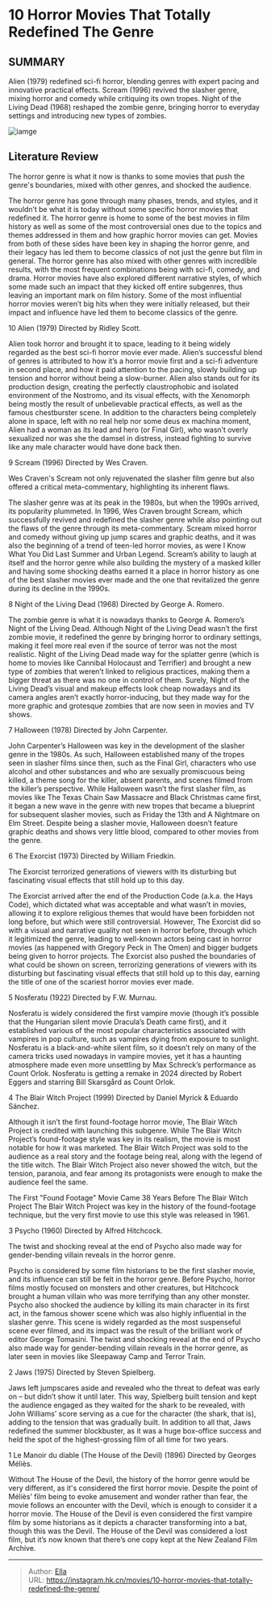 # 10 Horror Movies That Totally Redefined The Genre


## SUMMARY 


 Alien (1979) redefined sci-fi horror, blending genres with expert pacing and innovative practical effects. 
 Scream (1996) revived the slasher genre, mixing horror and comedy while critiquing its own tropes. 
 Night of the Living Dead (1968) reshaped the zombie genre, bringing horror to everyday settings and introducing new types of zombies. 

![iamge](https://static1.srcdn.com/wordpress/wp-content/uploads/2024/01/jaws-psycho-and-scream.jpg)

## Literature Review

The horror genre is what it now is thanks to some movies that push the genre&#39;s boundaries, mixed with other genres, and shocked the audience.




The horror genre has gone through many phases, trends, and styles, and it wouldn’t be what it is today without some specific horror movies that redefined it. The horror genre is home to some of the best movies in film history as well as some of the most controversial ones due to the topics and themes addressed in them and how graphic horror movies can get. Movies from both of these sides have been key in shaping the horror genre, and their legacy has led them to become classics of not just the genre but film in general.
The horror genre has also mixed with other genres with incredible results, with the most frequent combinations being with sci-fi, comedy, and drama. Horror movies have also explored different narrative styles, of which some made such an impact that they kicked off entire subgenres, thus leaving an important mark on film history. Some of the most influential horror movies weren’t big hits when they were initially released, but their impact and influence have led them to become classics of the genre.









 








 10  Alien (1979) 
Directed by Ridley Scott.


 







Alien took horror and brought it to space, leading to it being widely regarded as the best sci-fi horror movie ever made. Alien’s successful blend of genres is attributed to how it’s a horror movie first and a sci-fi adventure in second place, and how it paid attention to the pacing, slowly building up tension and horror without being a slow-burner. Alien also stands out for its production design, creating the perfectly claustrophobic and isolated environment of the Nostromo, and its visual effects, with the Xenomorph being mostly the result of unbelievable practical effects, as well as the famous chestburster scene.
In addition to the characters being completely alone in space, left with no real help nor some deus ex machina moment, Alien had a woman as its lead and hero (or Final Girl), who wasn’t overly sexualized nor was she the damsel in distress, instead fighting to survive like any male character would have done back then.





 9  Scream (1996) 
Directed by Wes Craven.
        

Wes Craven&#39;s Scream not only rejuvenated the slasher film genre but also offered a critical meta-commentary, highlighting its inherent flaws. 

The slasher genre was at its peak in the 1980s, but when the 1990s arrived, its popularity plummeted. In 1996, Wes Craven brought Scream, which successfully revived and redefined the slasher genre while also pointing out the flaws of the genre through its meta-commentary. Scream mixed horror and comedy without giving up jump scares and graphic deaths, and it was also the beginning of a trend of teen-led horror movies, as were I Know What You Did Last Summer and Urban Legend.
Scream’s ability to laugh at itself and the horror genre while also building the mystery of a masked killer and having some shocking deaths earned it a place in horror history as one of the best slasher movies ever made and the one that revitalized the genre during its decline in the 1990s.





 8  Night of the Living Dead (1968) 
Directed by George A. Romero.


 







The zombie genre is what it is nowadays thanks to George A. Romero’s Night of the Living Dead. Although Night of the Living Dead wasn’t the first zombie movie, it redefined the genre by bringing horror to ordinary settings, making it feel more real even if the source of terror was not the most realistic. Night of the Living Dead made way for the splatter genre (which is home to movies like Cannibal Holocaust and Terrifier) and brought a new type of zombies that weren’t linked to religious practices, making them a bigger threat as there was no one in control of them.
Surely, Night of the Living Dead’s visual and makeup effects look cheap nowadays and its camera angles aren’t exactly horror-inducing, but they made way for the more graphic and grotesque zombies that are now seen in movies and TV shows.





 7  Halloween (1978) 
Directed by John Carpenter.


 







John Carpenter’s Halloween was key in the development of the slasher genre in the 1980s. As such, Halloween established many of the tropes seen in slasher films since then, such as the Final Girl, characters who use alcohol and other substances and who are sexually promiscuous being killed, a theme song for the killer, absent parents, and scenes filmed from the killer’s perspective.
While Halloween wasn’t the first slasher film, as movies like The Texas Chain Saw Massacre and Black Christmas came first, it began a new wave in the genre with new tropes that became a blueprint for subsequent slasher movies, such as Friday the 13th and A Nightmare on Elm Street.
Despite being a slasher movie, Halloween doesn’t feature graphic deaths and shows very little blood, compared to other movies from the genre. 






 6  The Exorcist (1973) 
Directed by William Friedkin.


 







The Exorcist terrorized generations of viewers with its disturbing but fascinating visual effects that still hold up to this day. 

The Exorcist arrived after the end of the Production Code (a.k.a. the Hays Code), which dictated what was acceptable and what wasn’t in movies, allowing it to explore religious themes that would have been forbidden not long before, but which were still controversial. However, The Exorcist did so with a visual and narrative quality not seen in horror before, through which it legitimized the genre, leading to well-known actors being cast in horror movies (as happened with Gregory Peck in The Omen) and bigger budgets being given to horror projects.
The Exorcist also pushed the boundaries of what could be shown on screen, terrorizing generations of viewers with its disturbing but fascinating visual effects that still hold up to this day, earning the title of one of the scariest horror movies ever made.





 5  Nosferatu (1922) 
Directed by F.W. Murnau.
        

Nosferatu is widely considered the first vampire movie (though it’s possible that the Hungarian silent movie Dracula’s Death came first), and it established various of the most popular characteristics associated with vampires in pop culture, such as vampires dying from exposure to sunlight. Nosferatu is a black-and-white silent film, so it doesn’t rely on many of the camera tricks used nowadays in vampire movies, yet it has a haunting atmosphere made even more unsettling by Max Schreck’s performance as Count Orlok.
Nosferatu is getting a remake in 2024 directed by Robert Eggers and starring Bill Skarsgård as Count Orlok. 






 4  The Blair Witch Project (1999) 
Directed by Daniel Myrick &amp; Eduardo Sánchez.


 







Although it isn’t the first found-footage horror movie, The Blair Witch Project is credited with launching this subgenre. While The Blair Witch Project’s found-footage style was key in its realism, the movie is most notable for how it was marketed. The Blair Witch Project was sold to the audience as a real story and the footage being real, along with the legend of the title witch. The Blair Witch Project also never showed the witch, but the tension, paranoia, and fear among its protagonists were enough to make the audience feel the same.
 
 The First &#34;Found Footage&#34; Movie Came 38 Years Before The Blair Witch Project 
The Blair Witch Project was key in the history of the found-footage technique, but the very first movie to use this style was released in 1961.








 3  Psycho (1960) 
Directed by Alfred Hitchcock.


 







The twist and shocking reveal at the end of Psycho also made way for gender-bending villain reveals in the horror genre. 

Psycho is considered by some film historians to be the first slasher movie, and its influence can still be felt in the horror genre. Before Psycho, horror films mostly focused on monsters and other creatures, but Hitchcock brought a human villain who was more terrifying than any other monster. Psycho also shocked the audience by killing its main character in its first act, in the famous shower scene which was also highly influential in the slasher genre.
This scene is widely regarded as the most suspenseful scene ever filmed, and its impact was the result of the brilliant work of editor George Tomasini. The twist and shocking reveal at the end of Psycho also made way for gender-bending villain reveals in the horror genre, as later seen in movies like Sleepaway Camp and Terror Train.





 2  Jaws (1975) 
Directed by Steven Spielberg.
        

Jaws left jumpscares aside and revealed who the threat to defeat was early on – but didn’t show it until later. This way, Spielberg built tension and kept the audience engaged as they waited for the shark to be revealed, with John Williams’ score serving as a cue for the character (the shark, that is), adding to the tension that was gradually built. In addition to all that, Jaws redefined the summer blockbuster, as it was a huge box-office success and held the spot of the highest-grossing film of all time for two years.





 1  Le Manoir du diable (The House of the Devil) (1896) 
Directed by Georges Méliès.
        

Without The House of the Devil, the history of the horror genre would be very different, as it&#39;s considered the first horror movie. Despite the point of Méliès’ film being to evoke amusement and wonder rather than fear, the movie follows an encounter with the Devil, which is enough to consider it a horror movie. The House of the Devil is even considered the first vampire film by some historians as it depicts a character transforming into a bat, though this was the Devil. The House of the Devil was considered a lost film, but it’s now known that there’s one copy kept at the New Zealand Film Archive. 

---

> Author: [Ella](https://instagram.hk.cn/)  
> URL: https://instagram.hk.cn/movies/10-horror-movies-that-totally-redefined-the-genre/  

